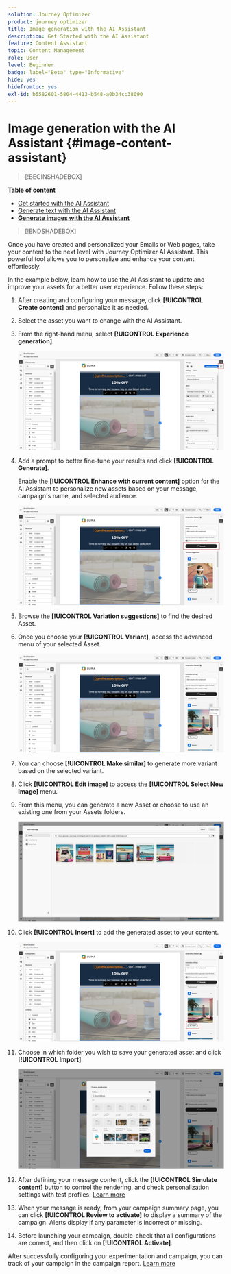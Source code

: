 ```yaml
---
solution: Journey Optimizer
product: journey optimizer
title: Image generation with the AI Assistant
description: Get Started with the AI Assistant
feature: Content Assistant
topic: Content Management
role: User
level: Beginner
badge: label="Beta" type="Informative"
hide: yes
hidefromtoc: yes
exl-id: b5582601-5804-4413-b548-a0b34cc38090
---
```

# Image generation with the AI Assistant {#image-content-assistant}

>[!BEGINSHADEBOX]

**Table of content**

* [Get started with the AI Assistant](gs-generative.md)
* [Generate text with the AI Assistant](generative-content.md)
* **[Generate images with the AI Assistant](generative-image.md)**

>[!ENDSHADEBOX]

Once you have created and personalized your Emails or Web pages, take your content to the next level with Journey Optimizer AI Assistant. This powerful tool allows you to personalize and enhance your content effortlessly. 

In the example below, learn how to use the AI Assistant to update and improve your assets for a better user experience. Follow these steps:

1. After creating and configuring your message, click **[!UICONTROL Create content]** and personalize it as needed.

1. Select the asset you want to change with the AI Assistant.

1. From the right-hand menu, select **[!UICONTROL Experience generation]**.

    ![](assets/gen-ai-image-1.png)

1. Add a prompt to better fine-tune your results and click **[!UICONTROL Generate]**.

    Enable the **[!UICONTROL Enhance with current content]** option for the AI Assistant to personalize new assets based on your message, campaign's name, and selected audience.

    ![](assets/gen-ai-image-2.png)

1. Browse the **[!UICONTROL Variation suggestions]** to find the desired Asset.

1. Once you choose your **[!UICONTROL Variant]**, access the advanced menu of your selected Asset. 

    ![](assets/gen-ai-image-3.png)

1. You can choose **[!UICONTROL Make similar]** to generate more variant based on the selected variant.

1. Click **[!UICONTROL Edit image]** to access the **[!UICONTROL Select New Image]** menu. 

1. From this menu, you can generate a new Asset or choose to use an existing one from your Assets folders.

    ![](assets/gen-ai-image-4.png)

1. Click **[!UICONTROL Insert]** to add the generated asset to your content.

    ![](assets/gen-ai-image-5.png)

1. Choose in which folder you wish to save your generated asset and click **[!UICONTROL Import]**.

    ![](assets/gen-ai-image-6.png)

1. After defining your message content, click the **[!UICONTROL Simulate content]** button to control the rendering, and check personalization settings with test profiles. [Learn more](../content-management/preview-test.md)

1. When your message is ready, from your campaign summary page, you can click **[!UICONTROL Review to activate]** to display a summary of the campaign. Alerts display if any parameter is incorrect or missing.

1. Before launching your campaign, double-check that all configurations are correct, and then click on **[!UICONTROL Activate]**.

After successfully configuring your experimentation and campaign, you can track of your campaign in the campaign report. [Learn more](../reports/campaign-global-report.md#experimentation-report)
